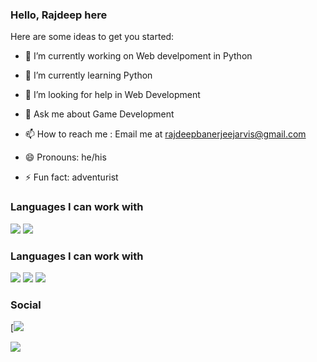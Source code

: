 ### Hello, Rajdeep here 

Here are some ideas to get you started:

- 🔭 I’m currently working on Web develpoment in Python
- 🌱 I’m currently learning Python

- 🤔 I’m looking for help in Web Development
- 💬 Ask me about Game Development
- 📫 How to reach me : Email me at rajdeepbanerjeejarvis@gmail.com
- 😄 Pronouns: he/his
- ⚡ Fun fact: adventurist

### Languages I can work with
![](https://img.shields.io/badge/c-23cc59?&style=for-the-badge&logo=c&logoColor=white)
![](https://img.shields.io/badge/python-2d043f?&style=for-the-badge&logo=python&logoColor=white)
### Languages I can work with
![](https://img.shields.io/badge/c-23cc59?&style=for-the-badge&logo=c&logoColor=white)
![](https://img.shields.io/badge/python-2d043f?&style=for-the-badge&logo=python&logoColor=white)
![](https://img.shields.io/badge/java-5382a1?&style=for-the-badge&logo=java&logoColor=white")
### Social
[![](https://www.facebook.com/raj.banerjee.14606)

[![](https://img.shields.io/badge/Discord-7289DA?&style=for-the-badge&logo=discord&logoColor=white)](https://discord.gg/vn6aXgtM)

